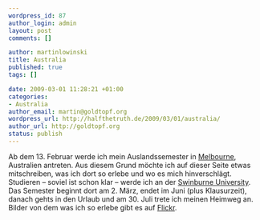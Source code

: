 ```yaml
--- 
wordpress_id: 87
author_login: admin
layout: post
comments: []

author: martinlowinski
title: Australia
published: true
tags: []

date: 2009-03-01 11:28:21 +01:00
categories: 
- Australia
author_email: martin@goldtopf.org
wordpress_url: http://halfthetruth.de/2009/03/01/australia/
author_url: http://goldtopf.org
status: publish
---
```

Ab dem 13. Februar werde ich mein Auslandssemester in <a href="http://maps.google.de/maps?f=q&amp;source=s_q&amp;hl=de&amp;geocode=&amp;q=Melbourne&amp;sll=51.151786,10.415039&amp;sspn=20.641509,56.865234&amp;ie=UTF8&amp;z=14&amp;iwloc=addr">Melbourne</a>,  Australien antreten. Aus diesem Grund m&ouml;chte ich auf dieser Seite etwas  mitschreiben, was ich dort so erlebe und wo es mich hinverschl&auml;gt.  Studieren &ndash; soviel ist schon klar &ndash; werde ich an der <a href="http://www.swinburne.edu.au/">Swinburne University</a>.  Das Semester beginnt dort am 2. M&auml;rz, endet im Juni (plus Klausurzeit),  danach gehts in den Urlaub und am 30. Juli trete ich meinen Heimweg an.  Bilder von dem was ich so erlebe gibt es auf <a href="http://flickr.com/photos/c0b0lt">Flickr</a>.
